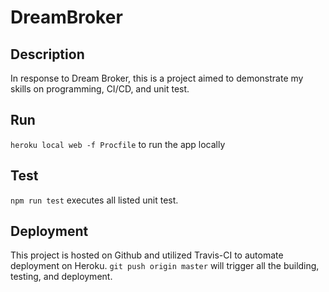 # DreamBroker

## Description
In response to Dream Broker, this is a project aimed to demonstrate my skills on programming, CI/CD, and unit test.

## Run
`heroku local web -f Procfile` to run the app locally

## Test
`npm run test` executes all listed unit test.

## Deployment
This project is hosted on Github and utilized Travis-CI  to automate deployment on Heroku.
`git push origin master` will trigger all the building, testing, and deployment.